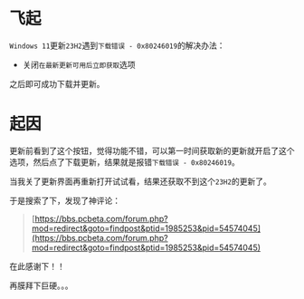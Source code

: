 
# 飞起


`Windows 11`更新`23H2`遇到`下载错误 - 0x80246019`的解决办法：

- 关闭`在最新更新可用后立即获取`选项

之后即可成功下载并更新。


# 起因


更新前看到了这个按钮，觉得功能不错，可以第一时间获取新的更新就开启了这个选项，然后点了下载更新，结果就是报错`下载错误 - 0x80246019`。


当我关了更新界面再重新打开试试看，结果还获取不到这个`23H2`的更新了。


于是搜索了下，发现了神评论：


> [https://bbs.pcbeta.com/forum.php?mod=redirect&goto=findpost&ptid=1985253&pid=54574045](https://bbs.pcbeta.com/forum.php?mod=redirect&goto=findpost&ptid=1985253&pid=54574045)


在此感谢下！！


再膜拜下巨硬。。。

